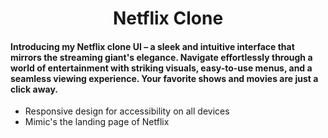 <h1 align="center">Netflix Clone</h1>

<h4>Introducing my Netflix clone UI – a sleek and intuitive interface that mirrors the streaming giant's elegance. Navigate effortlessly through a world of entertainment with striking visuals, easy-to-use menus, and a seamless viewing experience. Your favorite shows and movies are just a click away. </h4>

- Responsive design for accessibility on all devices
- Mimic's the landing page of Netflix
